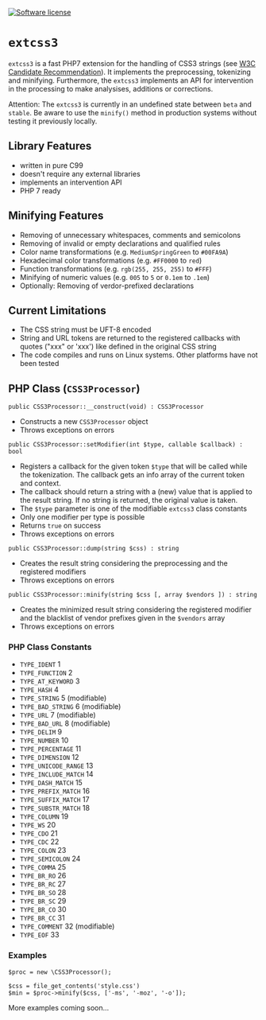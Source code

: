 [![Software license][ico-license]](LICENSE)

# `extcss3`

`extcss3` is a fast PHP7 extension for the handling of CSS3 strings
(see [W3C Candidate Recommendation](https://www.w3.org/TR/css-syntax-3/)).
It implements the preprocessing, tokenizing and minifying. Furthermore,
the `extcss3` implements an API for intervention in the processing to
make analysises, additions or corrections.

Attention: The `extcss3` is currently in an undefined state between `beta`
and `stable`. Be aware to use the `minify()` method in production systems
without testing it previously locally.


## Library Features

* written in pure C99
* doesn't require any external libraries
* implements an intervention API
* PHP 7 ready


## Minifying Features

* Removing of unnecessary whitespaces, comments and semicolons
* Removing of invalid or empty declarations and qualified rules
* Color name transformations (e.g. `MediumSpringGreen` to `#00FA9A`)
* Hexadecimal color transformations (e.g. `#FF0000` to `red`)
* Function transformations (e.g. `rgb(255, 255, 255)` to `#FFF`)
* Minifying of numeric values (e.g. `005` to `5` or `0.1em` to `.1em`)
* Optionally: Removing of verdor-prefixed declarations


## Current Limitations

* The CSS string must be UFT-8 encoded
* String and URL tokens are returned to the registered callbacks with
  quotes ("xxx" or 'xxx') like defined in the original CSS string
* The code compiles and runs on Linux systems. Other platforms have not
  been tested


## PHP Class (`CSS3Processor`)

```
public CSS3Processor::__construct(void) : CSS3Processor
```

* Constructs a new `CSS3Processor` object
* Throws exceptions on errors


```
public CSS3Processor::setModifier(int $type, callable $callback) : bool
```

* Registers a callback for the given token `$type` that will be called
  while the tokenization. The callback gets an info array of the current
  token and context.
* The callback should return a string with a (new) value that is applied
  to the result string. If no string is returned, the original value
  is taken.
* The `$type` parameter is one of the modifiable `extcss3` class constants
* Only one modifier per type is possible
* Returns `true` on success
* Throws exceptions on errors


```
public CSS3Processor::dump(string $css) : string
```

* Creates the result string considering the preprocessing and the
  registered modifiers
* Throws exceptions on errors


```
public CSS3Processor::minify(string $css [, array $vendors ]) : string
```

* Creates the minimized result string considering the registered modifier
  and the blacklist of vendor prefixes given in the `$vendors` array
* Throws exceptions on errors


### PHP Class Constants

* `TYPE_IDENT`			1
* `TYPE_FUNCTION`		2
* `TYPE_AT_KEYWORD`		3
* `TYPE_HASH`			4
* `TYPE_STRING`			5 (modifiable)
* `TYPE_BAD_STRING`		6 (modifiable)
* `TYPE_URL`			7 (modifiable)
* `TYPE_BAD_URL`		8 (modifiable)
* `TYPE_DELIM`			9
* `TYPE_NUMBER`			10
* `TYPE_PERCENTAGE`		11
* `TYPE_DIMENSION`		12
* `TYPE_UNICODE_RANGE`	13
* `TYPE_INCLUDE_MATCH`	14
* `TYPE_DASH_MATCH`		15
* `TYPE_PREFIX_MATCH`	16
* `TYPE_SUFFIX_MATCH`	17
* `TYPE_SUBSTR_MATCH`	18
* `TYPE_COLUMN`			19
* `TYPE_WS`				20
* `TYPE_CDO`			21
* `TYPE_CDC`			22
* `TYPE_COLON`			23
* `TYPE_SEMICOLON`		24
* `TYPE_COMMA`			25
* `TYPE_BR_RO`			26
* `TYPE_BR_RC`			27
* `TYPE_BR_SO`			28
* `TYPE_BR_SC`			29
* `TYPE_BR_CO`			30
* `TYPE_BR_CC`			31
* `TYPE_COMMENT`		32 (modifiable)
* `TYPE_EOF`			33


### Examples

```
$proc = new \CSS3Processor();

$css = file_get_contents('style.css')
$min = $proc->minify($css, ['-ms', '-moz', '-o']);
```

More examples coming soon...

[ico-license]: https://img.shields.io/github/license/mashape/apistatus.svg
